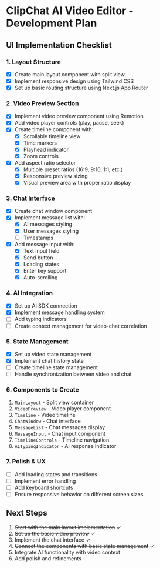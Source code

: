# ClipChat AI Video Editor - Development Plan

## UI Implementation Checklist

### 1. Layout Structure
- [x] Create main layout component with split view
- [x] Implement responsive design using Tailwind CSS
- [x] Set up basic routing structure using Next.js App Router

### 2. Video Preview Section
- [x] Implement video preview component using Remotion
- [x] Add video player controls (play, pause, seek)
- [x] Create timeline component with:
  - [x] Scrollable timeline view
  - [x] Time markers
  - [x] Playhead indicator
  - [x] Zoom controls
- [x] Add aspect ratio selector
  - [x] Multiple preset ratios (16:9, 9:16, 1:1, etc.)
  - [x] Responsive preview sizing
  - [x] Visual preview area with proper ratio display

### 3. Chat Interface
- [x] Create chat window component
- [x] Implement message list with:
  - [x] AI messages styling
  - [x] User messages styling
  - [ ] Timestamps
- [x] Add message input with:
  - [x] Text input field
  - [x] Send button
  - [x] Loading states
  - [x] Enter key support
  - [x] Auto-scrolling

### 4. AI Integration
- [x] Set up AI SDK connection
- [x] Implement message handling system
- [ ] Add typing indicators
- [ ] Create context management for video-chat correlation

### 5. State Management
- [x] Set up video state management
- [x] Implement chat history state
- [ ] Create timeline state management
- [ ] Handle synchronization between video and chat

### 6. Components to Create
1. `MainLayout` - Split view container
2. `VideoPreview` - Video player component
3. `Timeline` - Video timeline
4. `ChatWindow` - Chat interface
5. `MessageList` - Chat messages display
6. `MessageInput` - Chat input component
7. `TimelineControls` - Timeline navigation
8. `AITypingIndicator` - AI response indicator

### 7. Polish & UX
- [ ] Add loading states and transitions
- [ ] Implement error handling
- [ ] Add keyboard shortcuts
- [ ] Ensure responsive behavior on different screen sizes

## Next Steps
1. ~~Start with the main layout implementation~~ ✓
2. ~~Set up the basic video preview~~ ✓
3. ~~Implement the chat interface~~ ✓
4. ~~Connect the components with basic state management~~ ✓
5. Integrate AI functionality with video context
6. Add polish and refinements
